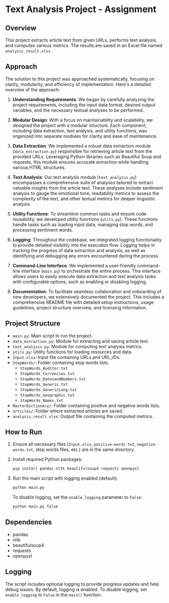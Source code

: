 # Text Analysis Project - Assignment

## Overview

This project extracts article text from given URLs, performs text analysis, and computes various metrics. The results are saved in an Excel file named `analysis_result.xlsx` .

## Approach

The solution to this project was approached systematically, focusing on clarity, modularity, and efficiency of implementation. Here's a detailed overview of the approach:

1. **Understanding Requirements**: We began by carefully analyzing the project requirements, including the input data format, desired output variables, and the necessary textual analyses to be performed.

2. **Modular Design**: With a focus on maintainability and scalability, we designed the project with a modular structure. Each component, including data extraction, text analysis, and utility functions, was organized into separate modules for clarity and ease of maintenance.

3. **Data Extraction**: We implemented a robust data extraction module (`data_extraction.py`) responsible for retrieving article text from the provided URLs. Leveraging Python libraries such as Beautiful Soup and requests, this module ensures accurate extraction while handling various HTML structures.

4. **Text Analysis**: Our text analysis module (`text_analysis.py`) encompasses a comprehensive suite of analyses tailored to extract valuable insights from the article text. These analyses include sentiment analysis to gauge the emotional tone, readability metrics to assess the complexity of the text, and other textual metrics for deeper linguistic analysis.

5. **Utility Functions**: To streamline common tasks and ensure code reusability, we developed utility functions (`utils.py`). These functions handle tasks such as loading input data, managing stop words, and processing sentiment words.

6. **Logging**: Throughout the codebase, we integrated logging functionality to provide detailed visibility into the execution flow. Logging helps in tracking the progress of data extraction and analysis, as well as identifying and debugging any errors encountered during the process.

7. **Command-Line Interface**: We implemented a user-friendly command-line interface (`main.py`) to orchestrate the entire process. This interface allows users to easily execute data extraction and text analysis tasks with configurable options, such as enabling or disabling logging.

8. **Documentation**: To facilitate seamless collaboration and onboarding of new developers, we extensively documented the project. This includes a comprehensive README file with detailed setup instructions, usage guidelines, project structure overview, and licensing information.

## Project Structure

-   `main.py`: Main script to run the project.
-   `data_extraction.py`: Module for extracting and saving article text.
-   `text_analysis.py`: Module for computing text analysis metrics.
-   `utils.py`: Utility functions for loading resources and data.
-   `Input.xlsx`: Input file containing URLs and URL_IDs.
-   `StopWords/`: Folder containing stop words lists.
    -   `StopWords_Auditor.txt`
    -   `StopWords_Currencies.txt`
    -   `StopWords_DatesandNumbers.txt`
    -   `StopWords_Generic.txt`
    -   `StopWords_GenericLong.txt`
    -   `StopWords_Geographic.txt`
    -   `StopWords_Names.txt`
-   `MasterDictionary/`: Folder containing positive and negative words lists.
-   `articles/`: Folder where extracted articles are saved.
-   `analysis_result.xlsx`: Output file containing the computed metrics.

## How to Run

1. Ensure all necessary files (`Input.xlsx`, `positive-words.txt`, `negative-words.txt`, stop words files, etc.) are in the same directory.
2. Install required Python packages:

    ```cmd
    pip install pandas nltk beautifulsoup4 requests openpyxl
    ```

3. Run the main script with logging enabled (default):

    ```bash
    python main.py
    ```

    To disable logging, set the `enable_logging` parameter to `False`:

    ```bash
    python main.py false
    ```

## Dependencies

-   pandas
-   nltk
-   beautifulsoup4
-   requests
-   openpyxl

## Logging

The script includes optional logging to provide progress updates and help debug issues. By default, logging is enabled. To disable logging, set `enable_logging` to `False` in the `main()` function.
